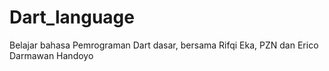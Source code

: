 # Dart_language
Belajar bahasa Pemrograman Dart dasar, bersama Rifqi Eka, PZN dan Erico Darmawan Handoyo
